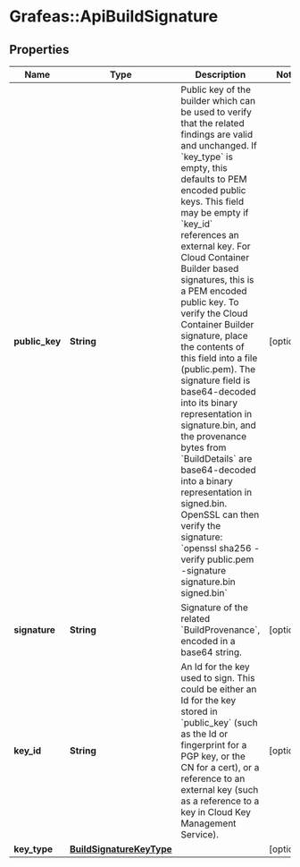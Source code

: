 # Grafeas::ApiBuildSignature

## Properties
Name | Type | Description | Notes
------------ | ------------- | ------------- | -------------
**public_key** | **String** | Public key of the builder which can be used to verify that the related findings are valid and unchanged. If &#x60;key_type&#x60; is empty, this defaults to PEM encoded public keys.  This field may be empty if &#x60;key_id&#x60; references an external key.  For Cloud Container Builder based signatures, this is a PEM encoded public key. To verify the Cloud Container Builder signature, place the contents of this field into a file (public.pem). The signature field is base64-decoded into its binary representation in signature.bin, and the provenance bytes from &#x60;BuildDetails&#x60; are base64-decoded into a binary representation in signed.bin. OpenSSL can then verify the signature: &#x60;openssl sha256 -verify public.pem -signature signature.bin signed.bin&#x60; | [optional] 
**signature** | **String** | Signature of the related &#x60;BuildProvenance&#x60;, encoded in a base64 string. | [optional] 
**key_id** | **String** | An Id for the key used to sign. This could be either an Id for the key stored in &#x60;public_key&#x60; (such as the Id or fingerprint for a PGP key, or the CN for a cert), or a reference to an external key (such as a reference to a key in Cloud Key Management Service). | [optional] 
**key_type** | [**BuildSignatureKeyType**](BuildSignatureKeyType.md) |  | [optional] 


